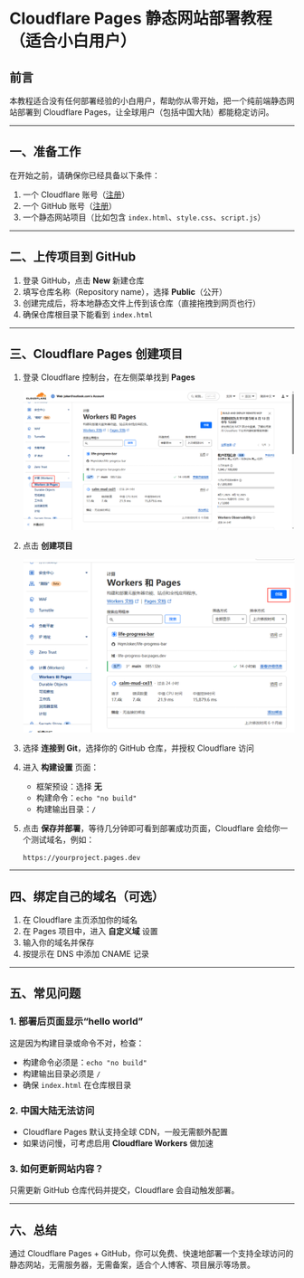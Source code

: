 # Cloudflare Pages 静态网站部署教程（适合小白用户）

## 前言
本教程适合没有任何部署经验的小白用户，帮助你从零开始，把一个纯前端静态网站部署到 Cloudflare Pages，让全球用户（包括中国大陆）都能稳定访问。

---

## 一、准备工作
在开始之前，请确保你已经具备以下条件：
1. 一个 Cloudflare 账号（[注册](https://dash.cloudflare.com/sign-up)）
2. 一个 GitHub 账号（[注册](https://github.com/join)）
3. 一个静态网站项目（比如包含 `index.html`、`style.css`、`script.js`）

---

## 二、上传项目到 GitHub
1. 登录 GitHub，点击 **New** 新建仓库
2. 填写仓库名称（Repository name），选择 **Public**（公开）
3. 创建完成后，将本地静态文件上传到该仓库（直接拖拽到网页也行）
4. 确保仓库根目录下能看到 `index.html`

---

## 三、Cloudflare Pages 创建项目

1. 登录 Cloudflare 控制台，在左侧菜单找到 **Pages**
   
   ![进入Pages](images/pages_menu.png)

2. 点击 **创建项目**  
   
   ![创建项目](images/create_project.png)

3. 选择 **连接到 Git**，选择你的 GitHub 仓库，并授权 Cloudflare 访问

4. 进入 **构建设置** 页面：
   - 框架预设：选择 **无**
   - 构建命令：`echo "no build"`
   - 构建输出目录：`/`
   
5. 点击 **保存并部署**，等待几分钟即可看到部署成功页面，Cloudflare 会给你一个测试域名，例如：
   ```
   https://yourproject.pages.dev
   ```

---

## 四、绑定自己的域名（可选）
1. 在 Cloudflare 主页添加你的域名
2. 在 Pages 项目中，进入 **自定义域** 设置
3. 输入你的域名并保存
4. 按提示在 DNS 中添加 CNAME 记录

---

## 五、常见问题

### 1. 部署后页面显示“hello world”
这是因为构建目录或命令不对，检查：
- 构建命令必须是：`echo "no build"`
- 构建输出目录必须是 `/`
- 确保 `index.html` 在仓库根目录

### 2. 中国大陆无法访问
- Cloudflare Pages 默认支持全球 CDN，一般无需额外配置
- 如果访问慢，可考虑启用 **Cloudflare Workers** 做加速

### 3. 如何更新网站内容？
只需更新 GitHub 仓库代码并提交，Cloudflare 会自动触发部署。

---

## 六、总结
通过 Cloudflare Pages + GitHub，你可以免费、快速地部署一个支持全球访问的静态网站，无需服务器，无需备案，适合个人博客、项目展示等场景。

